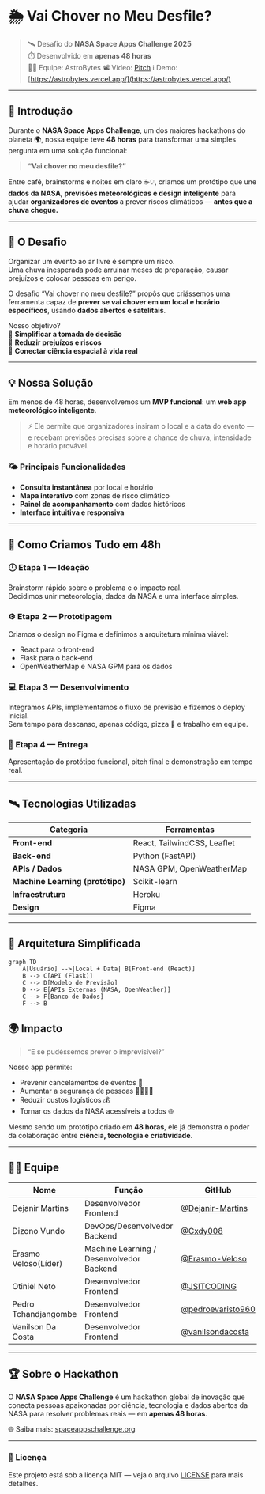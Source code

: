 # 🌦️ Vai Chover no Meu Desfile?

> 🛰️ Desafio do **NASA Space Apps Challenge 2025**  
> ⏱️ Desenvolvido em **apenas 48 horas**  
> 👩‍💻 Equipe: AstroBytes
> 📽️ Vídeo: [Pitch](https://youtu.be/vVtGjE9svYY)
> ℹ️ Demo: [https://astrobytes.vercel.app/](https://astrobytes.vercel.app/)

---

## 🚀 Introdução

Durante o **NASA Space Apps Challenge**, um dos maiores hackathons do planeta 🌍, nossa equipe teve **48 horas** para transformar uma simples pergunta em uma solução funcional:

> **“Vai chover no meu desfile?”**

Entre café, brainstorms e noites em claro ☕💡, criamos um protótipo que une **dados da NASA, previsões meteorológicas e design inteligente** para ajudar **organizadores de eventos** a prever riscos climáticos — **antes que a chuva chegue.**

---

## 🎯 O Desafio

Organizar um evento ao ar livre é sempre um risco.  
Uma chuva inesperada pode arruinar meses de preparação, causar prejuízos e colocar pessoas em perigo.

O desafio “Vai chover no meu desfile?” propôs que criássemos uma ferramenta capaz de **prever se vai chover em um local e horário específicos**, usando **dados abertos e satelitais**.

Nosso objetivo?  
🔹 **Simplificar a tomada de decisão**  
🔹 **Reduzir prejuízos e riscos**  
🔹 **Conectar ciência espacial à vida real**

---

## 💡 Nossa Solução

Em menos de 48 horas, desenvolvemos um **MVP funcional**: um **web app meteorológico inteligente**.  

> ⚡ Ele permite que organizadores insiram o local e a data do evento — e recebam previsões precisas sobre a chance de chuva, intensidade e horário provável.

### 🌤️ Principais Funcionalidades

- **Consulta instantânea** por local e horário  
- **Mapa interativo** com zonas de risco climático  
- **Painel de acompanhamento** com dados históricos  
- **Interface intuitiva e responsiva**

---

## 🧠 Como Criamos Tudo em 48h

### 🕛 Etapa 1 — Ideação 
Brainstorm rápido sobre o problema e o impacto real.  
Decidimos unir meteorologia, dados da NASA e uma interface simples.

### ⚙️ Etapa 2 — Prototipagem 
Criamos o design no Figma e definimos a arquitetura mínima viável:
- React para o front-end  
- Flask para o back-end  
- OpenWeatherMap e NASA GPM para os dados  

### 💻 Etapa 3 — Desenvolvimento 
Integramos APIs, implementamos o fluxo de previsão e fizemos o deploy inicial.  
Sem tempo para descanso, apenas código, pizza 🍕 e trabalho em equipe.

### 🚀 Etapa 4 — Entrega 
Apresentação do protótipo funcional, pitch final e demonstração em tempo real.

---

## 🛰️ Tecnologias Utilizadas

| Categoria | Ferramentas |
|------------|-------------|
| **Front-end** | React, TailwindCSS, Leaflet |
| **Back-end** | Python (FastAPI) |
| **APIs / Dados** | NASA GPM, OpenWeatherMap |
| **Machine Learning (protótipo)** | Scikit-learn |
| **Infraestrutura** | Heroku |
| **Design** | Figma |

---

## 🧩 Arquitetura Simplificada

```mermaid
graph TD
    A[Usuário] -->|Local + Data| B[Front-end (React)]
    B --> C[API (Flask)]
    C --> D[Modelo de Previsão]
    D --> E[APIs Externas (NASA, OpenWeather)]
    C --> F[Banco de Dados]
    F --> B
 ```

## 🌍 Impacto

> “E se pudéssemos prever o imprevisível?”

Nosso app permite:

* Prevenir cancelamentos de eventos 🎪
* Aumentar a segurança de pessoas 👨‍👩‍👧‍👦
* Reduzir custos logísticos 💰
* Tornar os dados da NASA acessíveis a todos 🌐

Mesmo sendo um protótipo criado em **48 horas**, ele já demonstra o poder da colaboração entre **ciência, tecnologia e criatividade**.

---

## 👩‍🚀 Equipe

| Nome                | Função                                   | GitHub                                           |
| ------------------- | ---------------------------------------- | ------------------------------------------------ |
| Dejanir Martins     | Desenvolvedor Frontend                   | [@Dejanir-Martins](https://github.com/Dejanir-Martins)
| Dizono Vundo        | DevOps/Desenvolvedor Backend             | [@Cxdy008](https://github.com/Cxdy008)                                              
| Erasmo Veloso(Líder)| Machine Learning / Desenvolvedor Backend | [@Erasmo-Veloso](https://github.com/Erasmo-Veloso) 
| Otiniel Neto        | Desenvolvedor Frontend                   | [@JSITCODING](https://github.com/JSITCODING) 
| Pedro Tchandjangombe| Desenvolvedor Frontend                   | [@pedroevaristo960](https://github.com/pedroevaristo960)  
| Vanilson Da Costa   | Desenvolvedor Frontend                   | [@vanilsondacosta](https://github.com/vanilsondacosta)  


---

## 🏆 Sobre o Hackathon

O **NASA Space Apps Challenge** é um hackathon global de inovação que conecta pessoas apaixonadas por ciência, tecnologia e dados abertos da NASA para resolver problemas reais — em **apenas 48 horas**.

🌐 Saiba mais: [spaceappschallenge.org](https://www.spaceappschallenge.org)

---

### 📜 Licença

Este projeto está sob a licença MIT — veja o arquivo [LICENSE](LICENSE) para mais detalhes.

```

